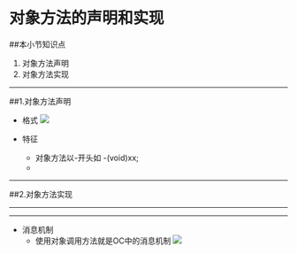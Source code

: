 # 对象方法的声明和实现
##本小节知识点
1. 对象方法声明
2. 对象方法实现

---

##1.对象方法声明
- 格式
![](http://7xj0kx.com1.z0.glb.clouddn.com/xxffsm.png)

- 特征
    + 对象方法以-开头如 -(void)xx;
    + 
---

##2.对象方法实现

---

---

- 消息机制
    + 使用对象调用方法就是OC中的消息机制
![](http://7xj0kx.com1.z0.glb.clouddn.com/xxjz.png)
